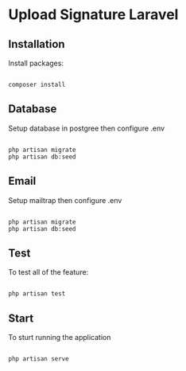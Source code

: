 # Upload Signature Laravel

## Installation

Install packages:

```shell

composer install

```

## Database

Setup database in postgree then configure .env

```shell

php artisan migrate
php artisan db:seed

```

## Email

Setup mailtrap then configure .env

```shell

php artisan migrate
php artisan db:seed

```

## Test

To test all of the feature:

```shell

php artisan test

```

## Start

To sturt running the application

```shell

php artisan serve

```
